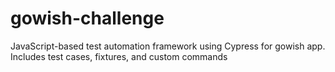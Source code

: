 # gowish-challenge
JavaScript-based test automation framework using Cypress for gowish app. Includes test cases, fixtures, and custom commands
